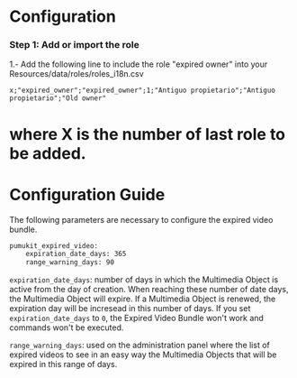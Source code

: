 Configuration
=============


### Step 1: Add or import the role

1.- Add the following line to include the role "expired owner" into your Resources/data/roles/roles_i18n.csv

```
x;"expired_owner";"expired_owner";1;"Antiguo propietario";"Antiguo propietario";"Old owner"
```

where X is the number of last role to be added.
=======
Configuration Guide
===================

The following parameters are necessary to configure the expired video bundle.

```bash
pumukit_expired_video:
    expiration_date_days: 365
    range_warning_days: 90
```

`expiration_date_days`: number of days in which the Multimedia Object is active from the day of creation. When reaching these number of date days, the Multimedia Object will expire. If a Multimedia Object is renewed, the expiration day will be incresead in this number of days. If you set `expiration_date_days` to `0`, the Expired Video Bundle won't work and commands won't be executed.

`range_warning_days`: used on the administration panel where the list of expired videos to see in an easy way the Multimedia Objects that will be expired in this range of days.
